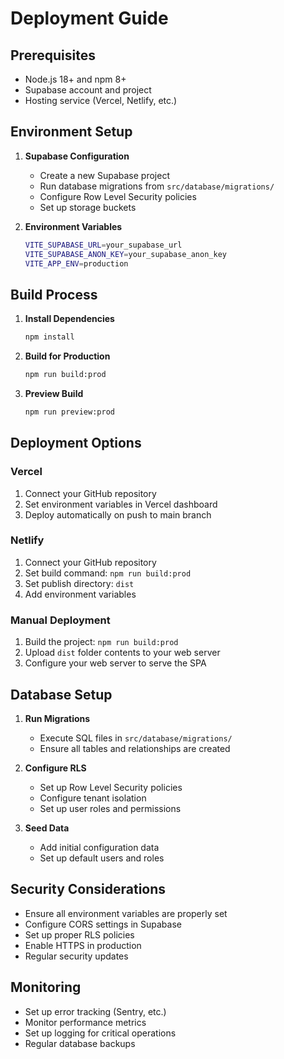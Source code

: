 # Deployment Guide

## Prerequisites
- Node.js 18+ and npm 8+
- Supabase account and project
- Hosting service (Vercel, Netlify, etc.)

## Environment Setup

1. **Supabase Configuration**
   - Create a new Supabase project
   - Run database migrations from `src/database/migrations/`
   - Configure Row Level Security policies
   - Set up storage buckets

2. **Environment Variables**
   ```bash
   VITE_SUPABASE_URL=your_supabase_url
   VITE_SUPABASE_ANON_KEY=your_supabase_anon_key
   VITE_APP_ENV=production
   ```

## Build Process

1. **Install Dependencies**
   ```bash
   npm install
   ```

2. **Build for Production**
   ```bash
   npm run build:prod
   ```

3. **Preview Build**
   ```bash
   npm run preview:prod
   ```

## Deployment Options

### Vercel
1. Connect your GitHub repository
2. Set environment variables in Vercel dashboard
3. Deploy automatically on push to main branch

### Netlify
1. Connect your GitHub repository
2. Set build command: `npm run build:prod`
3. Set publish directory: `dist`
4. Add environment variables

### Manual Deployment
1. Build the project: `npm run build:prod`
2. Upload `dist` folder contents to your web server
3. Configure your web server to serve the SPA

## Database Setup

1. **Run Migrations**
   - Execute SQL files in `src/database/migrations/`
   - Ensure all tables and relationships are created

2. **Configure RLS**
   - Set up Row Level Security policies
   - Configure tenant isolation
   - Set up user roles and permissions

3. **Seed Data**
   - Add initial configuration data
   - Set up default users and roles

## Security Considerations

- Ensure all environment variables are properly set
- Configure CORS settings in Supabase
- Set up proper RLS policies
- Enable HTTPS in production
- Regular security updates

## Monitoring

- Set up error tracking (Sentry, etc.)
- Monitor performance metrics
- Set up logging for critical operations
- Regular database backups
